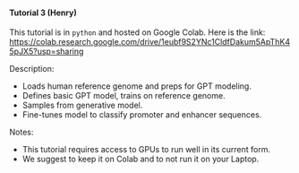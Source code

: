 #### Tutorial 3 (Henry)

This tutorial is in `python` and hosted on Google Colab. Here is the link: https://colab.research.google.com/drive/1eubf9S2YNc1CldfDakum5ApThK45pJX5?usp=sharing

Description:

- Loads human reference genome and preps for GPT modeling.
- Defines basic GPT model, trains on reference genome.
- Samples from generative model.
- Fine-tunes model to classify promoter and enhancer sequences.

Notes:

- This tutorial requires access to GPUs to run well in its current form.
- We suggest to keep it on Colab and to not run it on your Laptop.